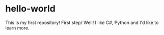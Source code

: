 # hello-world
This is my first repository!
First step/ Well! I like C#, Python and I'd like to learn more.
